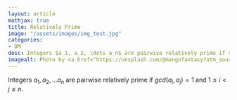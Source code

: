 ```yaml
---
layout: article
mathjax: true
title: Relatively Prime
image: "/assets/images/img_test.jpg"
categories:
- DM
desc: Integers $a_1, a_2, \dots a_n$ are pairwise relatively prime if $gcd(a_i, a_j)=1$ and $1 \le i < j \le n$. 
imagealt: Photo by <a href="https://unsplash.com/@mangofantasy?utm_source=unsplash&utm_medium=referral&utm_content=creditCopyText">Tim Johnson</a> on <a href="https://unsplash.com/s/photos/logic?utm_source=unsplash&utm_medium=referral&utm_content=creditCopyText">Unsplash</a>
---
```

Integers $a_1, a_2, \dots a_n$ are pairwise relatively prime if $gcd(a_i, a_j)=1$ and $1 \le i < j \le n$.